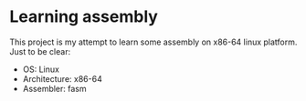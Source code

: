 # Learning assembly
This project is my attempt to learn some assembly on x86-64 linux platform.
Just to be clear:
- OS: Linux
- Architecture: x86-64
- Assembler: fasm
